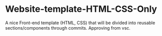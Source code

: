 # Website-template-HTML-CSS-Only
A nice Front-end template (HTML, CSS) that will be divided into reusable sections/components through commits.
Approving from vsc.